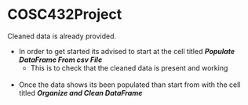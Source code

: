# COSC432Project
Cleaned data is already provided. <br>
<ul>
<li>In order to get started its advised to start at the cell titled
<strong><i>Populate DataFrame From csv File</i></strong>
<ul> 
<li>This is to check that the cleaned data is present and working</li>
</ul>
<br>
</li>
<li>Once the data shows its been populated than start from with the cell titled <strong><i>Organize and Clean DataFrame </i></strong></li>
</ul>

